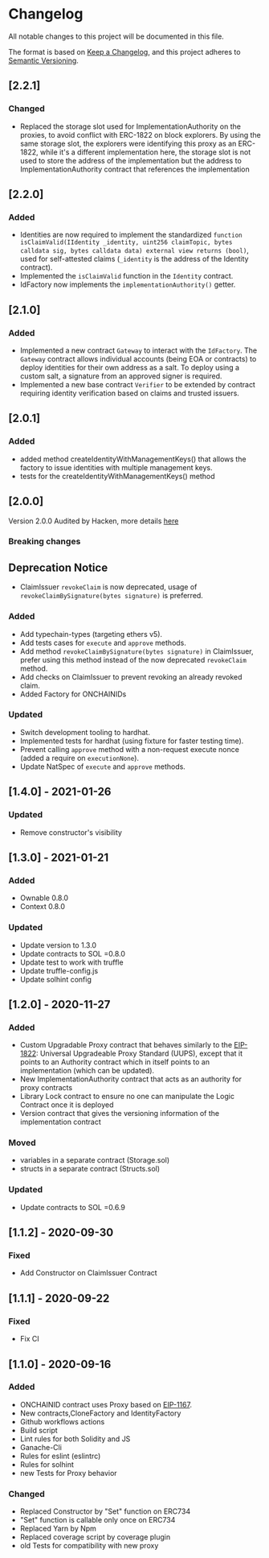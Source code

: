 # Changelog
All notable changes to this project will be documented in this file.

The format is based on [Keep a Changelog](https://keepachangelog.com/en/1.0.0/),
and this project adheres to [Semantic Versioning](https://semver.org/spec/v2.0.0.html).

## [2.2.1]

### Changed
- Replaced the storage slot used for ImplementationAuthority on the proxies, to avoid conflict with ERC-1822 on
  block explorers. By using the same storage slot, the explorers were identifying this proxy as an ERC-1822, while
  it's a different implementation here, the storage slot is not used to store the address of the implementation but
  the address to ImplementationAuthority contract that references the implementation

## [2.2.0]

### Added
- Identities are now required to implement the standardized `function isClaimValid(IIdentity _identity, uint256
claimTopic, bytes calldata sig, bytes calldata data) external view returns (bool)`, used for self-attested claims
(`_identity` is the address of the Identity contract).
- Implemented the `isClaimValid` function in the `Identity` contract.
- IdFactory now implements the `implementationAuthority()` getter.

## [2.1.0]

### Added
- Implemented a new contract `Gateway` to interact with the `IdFactory`. The `Gateway` contract allows individual
accounts (being EOA or contracts) to deploy identities for their own address as a salt. To deploy using
a custom salt, a signature from an approved signer is required.
- Implemented a new base contract `Verifier` to be extended by contract requiring identity verification based on claims
and trusted issuers.

## [2.0.1]

### Added
- added method createIdentityWithManagementKeys() that allows the factory to issue identities with multiple
  management keys.
- tests for the createIdentityWithManagementKeys() method

## [2.0.0]

Version 2.0.0 Audited by Hacken, more details [here](https://tokeny.com/wp-content/uploads/2023/04/Tokeny_ONCHAINID_SC-Audit_Report.pdf)

### Breaking changes

## Deprecation Notice
- ClaimIssuer `revokeClaim` is now deprecated, usage of `revokeClaimBySignature(bytes signature)` is preferred.

### Added
- Add typechain-types (targeting ethers v5).
- Add tests cases for `execute` and `approve` methods.
- Add method `revokeClaimBySignature(bytes signature)` in ClaimIssuer, prefer using this method instead of the now
deprecated `revokeClaim` method.
- Add checks on ClaimIssuer to prevent revoking an already revoked claim.
- Added Factory for ONCHAINIDs

### Updated
- Switch development tooling to hardhat.
- Implemented tests for hardhat (using fixture for faster testing time).
- Prevent calling `approve` method with a non-request execute nonce (added a require on `executionNone`).
- Update NatSpec of `execute` and `approve` methods.

## [1.4.0] - 2021-01-26
### Updated
- Remove constructor's visibility

## [1.3.0] - 2021-01-21
### Added
- Ownable 0.8.0
- Context 0.8.0
### Updated
- Update version to 1.3.0
- Update contracts to SOL =0.8.0
- Update test to work with truffle
- Update truffle-config.js
- Update solhint config

## [1.2.0] - 2020-11-27
### Added
- Custom Upgradable Proxy contract that behaves similarly to the [EIP-1822](https://eips.ethereum.org/EIPS/eip-1822): Universal Upgradeable Proxy Standard (UUPS), except that it points to an Authority contract which in itself points to an implementation (which can be updated).
- New ImplementationAuthority contract that acts as an authority for proxy contracts
- Library Lock contract to ensure no one can manipulate the Logic Contract once it is deployed
- Version contract that gives the versioning information of the implementation contract
### Moved
- variables in a separate contract (Storage.sol)
- structs in a separate contract (Structs.sol)
### Updated
- Update contracts to SOL =0.6.9

## [1.1.2] - 2020-09-30
### Fixed
- Add Constructor on ClaimIssuer Contract

## [1.1.1] - 2020-09-22
### Fixed
- Fix CI

## [1.1.0] - 2020-09-16
### Added
- ONCHAINID contract uses Proxy based on [EIP-1167](https://eips.ethereum.org/EIPS/eip-1167).
- New contracts,CloneFactory and IdentityFactory
- Github workflows actions
- Build script
- Lint rules for both Solidity and JS
- Ganache-Cli
- Rules for eslint (eslintrc)
- Rules for solhint
- new Tests for Proxy behavior

### Changed
- Replaced Constructor by "Set" function on ERC734
- "Set" function is callable only once on ERC734
- Replaced Yarn by Npm
- Replaced coverage script by coverage plugin
- old Tests for compatibility with new proxy
